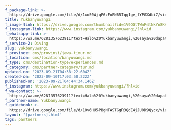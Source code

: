 ```yaml
---
f_package-link: >-
  https://drive.google.com/file/d/1xoS0WjqF6zFoEN65Iqg1ge_fYPGXdbi7/view?usp=drive_link
title: Yukbanyuwangi
f_image-link: https://drive.google.com/thumbnail?id=1V9OGtTWnF4tNkYn8KAoA-8Fmwk-mUwSS
f_instagram-link: https://www.instagram.com/yukbanyuwangi/?hl=id
f_whatsapp-link: >-
  https://wa.me/6281357623911?text=Halo%20Yukbanyuwangi,%20saya%20dapat%20info%20dari%20@loocale.id%20dan%20punya%20pertanyaan
f_service-2: Diving
slug: yukbanyuwangi
f_province: cms/provinsi/jawa-timur.md
f_location: cms/location/banyuwangi.md
f_type: cms/destination-type/experiences.md
f_category: cms/partner-category/tur.md
updated-on: '2023-09-21T04:38:22.604Z'
created-on: '2023-09-10T17:03:50.222Z'
published-on: '2023-09-21T04:44:34.146Z'
f_instagram: https://www.instagram.com/yukbanyuwangi/?hl=id
f_wa-contact: >-
  https://wa.me/6281357623911?text=Halo%20Yukbanyuwangi,%20saya%20dapat%20info%20dari%20@loocale.id%20dan%20punya%20pertanyaan
f_partner-name: Yukbanyuwangi
f_guidebook: >-
  https://drive.google.com/file/d/10v6HU5PBgNFASTGgR3QdE4jJU0D9Qycx/view?usp=drive_link
layout: '[partners].html'
tags: partners
---
```




